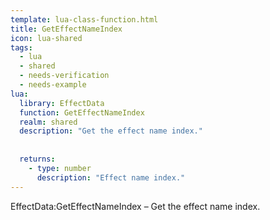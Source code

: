 ```yaml
---
template: lua-class-function.html
title: GetEffectNameIndex
icon: lua-shared
tags:
  - lua
  - shared
  - needs-verification
  - needs-example
lua:
  library: EffectData
  function: GetEffectNameIndex
  realm: shared
  description: "Get the effect name index."
  
  
  returns:
    - type: number
      description: "Effect name index."
---
```


<div class="lua__search__keywords">
EffectData:GetEffectNameIndex &#x2013; Get the effect name index.
</div>
